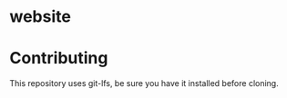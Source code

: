 website
=======

# Contributing

This repository uses git-lfs, be sure you have it installed before cloning.

